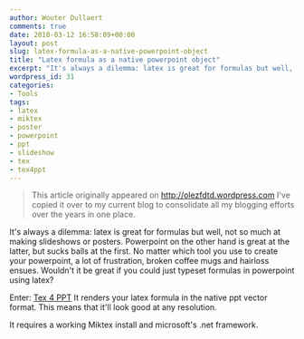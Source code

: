 ```yaml
---
author: Wouter Dullaert
comments: true
date: 2010-03-12 16:58:09+00:00
layout: post
slug: latex-formula-as-a-native-powerpoint-object
title: "Latex formula as a native powerpoint object"
excerpt: "It's always a dilemma: latex is great for formulas but well, not so much at making slideshows or posters. Powerpoint on the other hand is great at the latter, but sucks balls at the first. No matter which tool you use to create your powerpoint, a lot of frustration, broken coffee mugs and hairloss ensues. Wouldn't it be great if you could just typeset formulas in powerpoint using latex?"
wordpress_id: 31
categories:
- Tools
tags:
- latex
- miktex
- poster
- powerpoint
- ppt
- slideshow
- tex
- tex4ppt
---
```


> This article originally appeared on <http://olezfdtd.wordpress.com>
> I've copied it over to my current blog to consolidate all my blogging efforts over the years in one place.

It's always a dilemma: latex is great for formulas but well, not so much at making slideshows or posters. Powerpoint on the other hand is great at the latter, but sucks balls at the first. No matter which tool you use to create your powerpoint, a lot of frustration, broken coffee mugs and hairloss ensues. Wouldn't it be great if you could just typeset formulas in powerpoint using latex?

Enter: [Tex 4 PPT](http://sites.google.com/site/tex4ppt/)
It renders your latex formula in the native ppt vector format. This means that it'll look good at any resolution.

It requires a working Miktex install and microsoft's .net framework.
